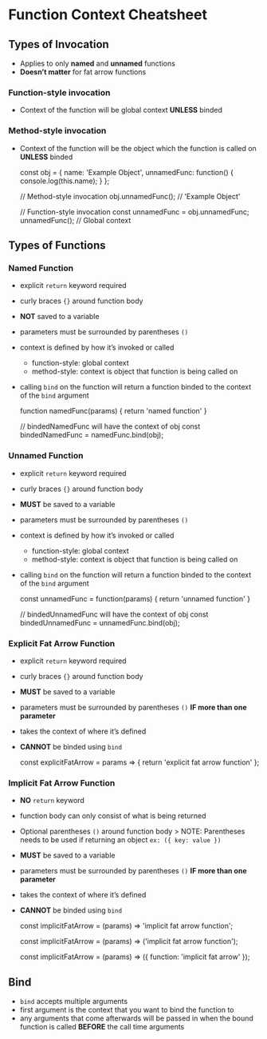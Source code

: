 Function Context Cheatsheet
===========================

Types of Invocation
-------------------

-   Applies to only **named** and **unnamed** functions
-   **Doesn’t matter** for fat arrow functions

### Function-style invocation

-   Context of the function will be global context **UNLESS** binded

### Method-style invocation

-   Context of the function will be the object which the function is called on **UNLESS** binded

    const obj = {
      name: 'Example Object',
      unnamedFunc: function() {
        console.log(this.name);
      }
    };

    // Method-style invocation
    obj.unnamedFunc(); // 'Example Object' 

    // Function-style invocation
    const unnamedFunc = obj.unnamedFunc;
    unnamedFunc(); // Global context

Types of Functions
------------------

### Named Function

-   explicit `return` keyword required
-   curly braces `{}` around function body
-   **NOT** saved to a variable
-   parameters must be surrounded by parentheses `()`
-   context is defined by how it’s invoked or called
    -   function-style: global context
    -   method-style: context is object that function is being called on
-   calling `bind` on the function will return a function binded to the context of the `bind` argument

    function namedFunc(params) {
      return 'named function'
    }

    // bindedNamedFunc will have the context of obj
    const bindedNamedFunc = namedFunc.bind(obj);

### Unnamed Function

-   explicit `return` keyword required
-   curly braces `{}` around function body
-   **MUST** be saved to a variable
-   parameters must be surrounded by parentheses `()`
-   context is defined by how it’s invoked or called
    -   function-style: global context
    -   method-style: context is object that function is being called on
-   calling `bind` on the function will return a function binded to the context of the `bind` argument

    const unnamedFunc = function(params) {
      return 'unnamed function'
    }

    // bindedUnnamedFunc will have the context of obj
    const bindedUnnamedFunc = unnamedFunc.bind(obj);

### Explicit Fat Arrow Function

-   explicit `return` keyword required
-   curly braces `{}` around function body
-   **MUST** be saved to a variable
-   parameters must be surrounded by parentheses `()` **IF more than one parameter**
-   takes the context of where it’s defined
-   **CANNOT** be binded using `bind`

    const explicitFatArrow = params => {
      return 'explicit fat arrow function'
    };

### Implicit Fat Arrow Function

-   **NO** `return` keyword
-   function body can only consist of what is being returned
-   Optional parentheses `()` around function body &gt; NOTE: Parentheses needs to be used if returning an object `ex: ({ key: value })`
-   **MUST** be saved to a variable
-   parameters must be surrounded by parentheses `()` **IF more than one parameter**
-   takes the context of where it’s defined
-   **CANNOT** be binded using `bind`

    const implicitFatArrow = (params) => 'implicit fat arrow function';

    const implicitFatArrow = (params) => ('implicit fat arrow function');

    const implicitFatArrow = (params) => ({
      function: 'implicit fat arrow'
    });

Bind
----

-   `bind` accepts multiple arguments
-   first argument is the context that you want to bind the function to
-   any arguments that come afterwards will be passed in when the bound function is called **BEFORE** the call time arguments
